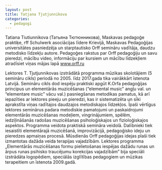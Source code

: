 ```yaml
---
layout: post
title: Tatjana Tjutjunnikova
categories:
  - pedagogi
---
```

Tatiana Tiutiunnikova (Татьяна Тютюнникова), Maskavas pedagoģe praktiķe,  rff  Schulwerk asociācijas līdere Krievijā, Maskavas Pedagoģijas universitātes pasniedzēja un  starptautisko Orff semināru vadītāja, daudzu metodisko līdzekļu autore. Pedagoģes rakstus par Orff pedagoģiju un savu pieredzi, mācību video, informāciju par kursiem un mācību līdzekļiem atradīsiet viņas mājas lapā www.orff.ru
<!--content-->
  Lektores T. Tjutjunnikovas izstrādātā programma mūzikas skolotājiem (5 semināru cikls) periodā no 2005. līdz 2017.gada tika vairākkārt 
  īstenota Latvijā. 
  Semināru cikls dod iespēju praktiski apgūt K.Orfa pedagoģijas principus un elementārās muzicēšanas 
  (“elemental music” angļu val. un “elementare music” vācu val.) pasniegšanas metodikas pamatus, kā arī iepazīties ar lektores  pieeju un pieredzi, kas ir sistematizēta un sīki aprakstīta viņas radītajos daudzajos metodiskajos līdzekļos. Īpaši vērtīgus lektores  seminārus padara metodiskie pamatojumi un paskaidrojumi elementārās muzicēšanas modeļiem, vingrinājumiem, spēlēm,  iedziļināšanās radošas muzicēšanas  psiholoģiskajos un fizioloģiskajos   aspektos. Programma veidota praktiskā semināra veidolā. Dalībnieki tiek iesaistīti elementārajā muzicēšanā, improvizācijā, pedagoģisko ideju un pieredzes apmaiņas procesā.
	Mūsdienās Orff pedagoģijas idejas plaši tiek izmantotas dažāda veida terapijas vajadzībām. Lektores programma „Elementārās muzicēšanas formu pielietošanas iespējas dažādu runas un ārpus runas psihisko traucējumu korekcijas vajadzībām” bija speciāli izstrādāta logopēdiem, speciālās izglītības pedagogiem un mūzikas terapeitiem un īstenota 2009.gadā.

